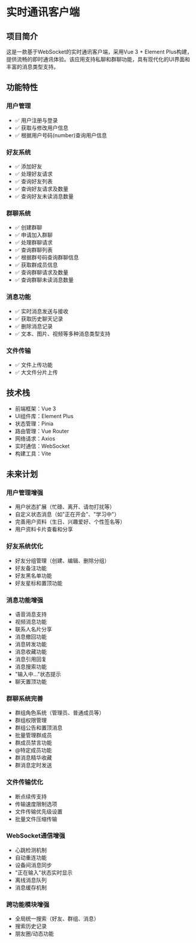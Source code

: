 # 实时通讯客户端
## 项目简介
这是一款基于WebSocket的实时通讯客户端，采用Vue 3 + Element Plus构建，提供流畅的即时通讯体验。该应用支持私聊和群聊功能，具有现代化的UI界面和丰富的消息类型支持。

## 功能特性
### 用户管理
- ✅ 用户注册与登录
- ✅ 获取与修改用户信息
- ✅ 根据用户号码(number)查询用户信息
### 好友系统
- ✅ 添加好友
- ✅ 处理好友请求
- ✅ 查询好友列表
- ✅ 查询好友请求及数量
- ✅ 查询好友未读消息数量
### 群聊系统
- ✅ 创建群聊
- ✅ 申请加入群聊
- ✅ 处理群聊请求
- ✅ 查询群聊列表
- ✅ 根据群号码查询群聊信息
- ✅ 获取群成员信息
- ✅ 查询群聊请求及数量
- ✅ 查询群聊未读消息数量
### 消息功能
- ✅ 实时消息发送与接收
- ✅ 获取历史聊天记录
- ✅ 删除消息记录
- ✅ 文本、图片、视频等多种消息类型支持
### 文件传输
- ✅ 文件上传功能
- ✅ 大文件分片上传
## 技术栈
- 前端框架：Vue 3
- UI组件库：Element Plus
- 状态管理：Pinia
- 路由管理：Vue Router
- 网络请求：Axios
- 实时通信：WebSocket
- 构建工具：Vite

## 未来计划
### 用户管理增强
- 用户状态扩展（忙碌、离开、请勿打扰等）
- 自定义状态消息（如"正在开会"、"学习中"）
- 完善用户资料（生日、兴趣爱好、个性签名等）
- 用户资料卡片查看和分享
### 好友系统优化
- 好友分组管理（创建、编辑、删除分组）
- 好友备注功能
- 好友黑名单功能
- 好友星标和置顶功能
### 消息功能增强
- 语音消息支持
- 视频消息功能
- 联系人名片分享
- 消息撤回功能
- 消息转发功能
- 消息收藏功能
- 消息引用回复
- 消息搜索功能
- "输入中..."状态提示
- 聊天置顶功能
### 群聊系统完善
- 群组角色系统（管理员、普通成员等）
- 群组权限管理
- 群组公告和置顶消息
- 批量管理群成员
- 群成员禁言功能
- @特定成员功能
- 群消息精华收藏
- 群消息定时发送
### 文件传输优化
- 断点续传支持
- 传输速度限制选项
- 文件传输优先级设置
- 批量文件压缩传输
### WebSocket通信增强
- 心跳检测机制
- 自动重连功能
- 设备间消息同步
- "正在输入"状态实时显示
- 离线消息队列
- 消息缓存机制
### 跨功能模块增强
- 全局统一搜索（好友、群组、消息）
- 搜索历史记录
- 朋友圈/动态功能